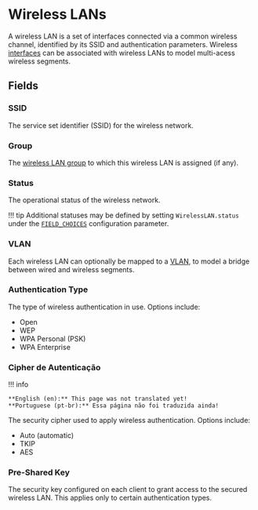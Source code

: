 # Wireless LANs

A wireless LAN is a set of interfaces connected via a common wireless channel, identified by its SSID and authentication parameters. Wireless [interfaces](../dcim/interface.md) can be associated with wireless LANs to model multi-acess wireless segments.

## Fields

### SSID

The service set identifier (SSID) for the wireless network.

### Group

The [wireless LAN group](./wirelesslangroup.md) to which this wireless LAN is assigned (if any).

### Status

The operational status of the wireless network.

!!! tip
    Additional statuses may be defined by setting `WirelessLAN.status` under the [`FIELD_CHOICES`](../../configuration/data-validation.md#field_choices) configuration parameter.

### VLAN

Each wireless LAN can optionally be mapped to a [VLAN](../ipam/vlan.md), to model a bridge between wired and wireless segments.

### Authentication Type

The type of wireless authentication in use. Options include:

* Open
* WEP
* WPA Personal (PSK)
* WPA Enterprise

### Cipher de Autenticação

!!! info

    **English (en):** This page was not translated yet!
    **Portuguese (pt-br):** Essa página não foi traduzida ainda!

The security cipher used to apply wireless authentication. Options include:

* Auto (automatic)
* TKIP
* AES

### Pre-Shared Key

The security key configured on each client to grant access to the secured wireless LAN. This applies only to certain authentication types.
